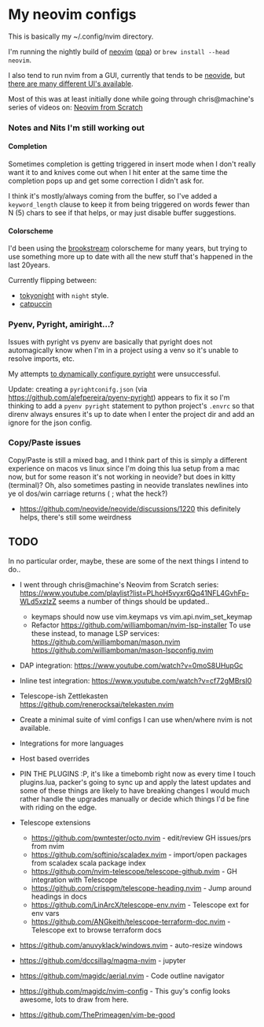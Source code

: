 # My neovim configs


This is basically my ~/.config/nvim directory.

I'm running the nightly build of [neovim](https://github.com/neovim/neovim/wiki/Installing-Neovim)
([ppa](https://launchpad.net/~neovim-ppa/+archive/ubuntu/unstable)) or `brew install --head neovim`.

I also tend to run nvim from a GUI, currently that tends to be [neovide](https://github.com/neovide/neovide),
but [there are many different UI's available](https://github.com/neovim/neovim/wiki/Related-projects#gui).


Most of this was at least initially done while going through chris@machine's series of videos on:
[Neovim from Scratch](https://www.youtube.com/playlist?list=PLhoH5vyxr6Qq41NFL4GvhFp-WLd5xzIzZ)


### Notes and Nits I'm still working out

#### Completion

Sometimes completion is getting triggered in insert mode when I don't really
want it to and knives come out when I hit enter at the same time the completion
pops up and get some correction I didn't ask for.

I think it's mostly/always coming from the buffer, so I've added a
`keyword_length` clause to keep it from being triggered on words fewer than N (5)
chars to see if that helps, or may just disable buffer suggestions.

#### Colorscheme

I'd been using the [brookstream](https://www.vim.org/scripts/script.php?script_id=619) colorscheme
for many years, but trying to use something more up to date with all the new
stuff that's happened in the last 20years.

Currently flipping between:
* [tokyonight](https://github.com/folke/tokyonight.nvim) with `night` style.
* [catpuccin](https://github.com/catppuccin/nvim)

### Pyenv, Pyright, amiright...?

Issues with pyright vs pyenv are basically that pyright does not automagically
know when I'm in a project using a venv so it's unable to resolve imports, etc.

My attempts [to dynamically configure pyright](https://github.com/agile/neovim-configs/commit/c18fd6f22ff6a6bf5f7c8cad3127869fc0b5247d)
were unsuccessful.

Update: creating a `pyrightconifg.json` (via https://github.com/alefpereira/pyenv-pyright)
appears to fix it so I'm thinking to add a `pyenv pyright` statement to python
project's `.envrc` so that direnv always ensures it's up to date when I enter
the project dir and add an ignore for the json config.

### Copy/Paste issues

Copy/Paste is still a mixed bag, and I think part of this is simply a different
experience on macos vs linux since I'm doing this lua setup from a mac now, but
for some reason it's not working in neovide? but does in kitty (terminal)? Oh,
also sometimes pasting in neovide translates newlines into ye ol dos/win carriage
returns (; what the heck?)
  - https://github.com/neovide/neovide/discussions/1220
    this definitely helps, there's still some weirdness

## TODO

  In no particular order, maybe, these are some of the next things I intend to do..

* I went through chris@machine's Neovim from Scratch series: https://www.youtube.com/playlist?list=PLhoH5vyxr6Qq41NFL4GvhFp-WLd5xzIzZ
  seems a number of things should be updated..
  - keymaps should now use vim.keymaps vs vim.api.nvim_set_keymap
  -  Refactor https://github.com/williamboman/nvim-lsp-installer
      To use these instead, to manage LSP services:
        https://github.com/williamboman/mason.nvim
        https://github.com/williamboman/mason-lspconfig.nvim
* DAP integration: https://www.youtube.com/watch?v=0moS8UHupGc
* Inline test integration: https://www.youtube.com/watch?v=cf72gMBrsI0
* Telescope-ish Zettlekasten https://github.com/renerocksai/telekasten.nvim
* Create a minimal suite of viml configs I can use when/where nvim is not available.
* Integrations for more languages
* Host based overrides
* PIN THE PLUGINS :P, it's like a timebomb right now as every time I touch plugins.lua, packer's going
  to sync up and apply the latest updates and some of these things are likely to have breaking changes
  I would much rather handle the upgrades manually or decide which things I'd be fine with riding
  on the edge.
* Telescope extensions
  * https://github.com/pwntester/octo.nvim - edit/review GH issues/prs from nvim
  * https://github.com/softinio/scaladex.nvim - import/open packages from scaladex scala package index
  * https://github.com/nvim-telescope/telescope-github.nvim - GH integration with Telescope
  * https://github.com/crispgm/telescope-heading.nvim - Jump around headings in docs
  * https://github.com/LinArcX/telescope-env.nvim - Telescope ext for env vars
  * https://github.com/ANGkeith/telescope-terraform-doc.nvim - Telescope ext to browse terraform docs
* https://github.com/anuvyklack/windows.nvim - auto-resize windows
* https://github.com/dccsillag/magma-nvim - jupyter
* https://github.com/magidc/aerial.nvim - Code outline navigator


* https://github.com/magidc/nvim-config - This guy's config looks awesome, lots to draw from here.
* https://github.com/ThePrimeagen/vim-be-good
